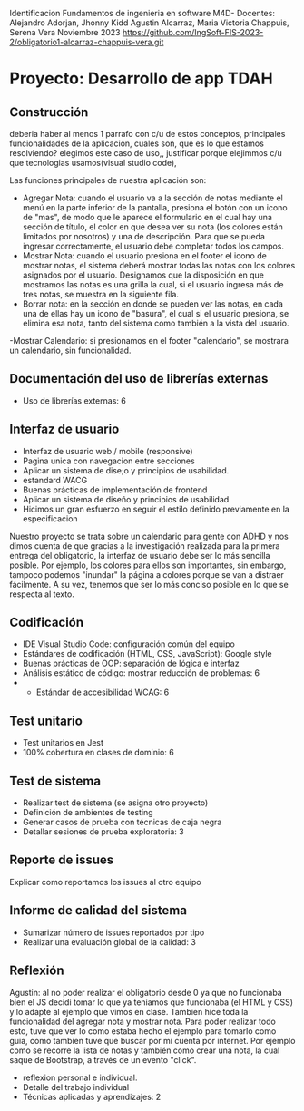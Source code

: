 
Identificacion
Fundamentos de ingenieria en software
M4D- Docentes: Alejandro Adorjan, Jhonny Kidd
Agustin Alcarraz, Maria Victoria Chappuis, Serena Vera
Noviembre 2023
https://github.com/IngSoft-FIS-2023-2/obligatorio1-alcarraz-chappuis-vera.git



# Proyecto: Desarrollo de app TDAH

## Construcción
deberia haber al menos 1 parrafo con c/u de estos conceptos, 
principales funcionalidades de la aplicacion, cuales son, que es lo que estamos resolviendo? elegimos este caso de uso,, justificar porque elejimmos c/u
que tecnologias usamos(visual studio code), 

Las funciones principales de nuestra aplicación son: 

- Agregar Nota: cuando el usuario va a la sección de notas mediante el menú en la parte inferior de la pantalla, presiona el botón con un icono de "mas", de modo que le aparece el formulario en el cual hay una sección de título, el color en que desea ver su nota (los colores están limitados por nosotros) y una de descripción. Para que se pueda ingresar correctamente, el usuario debe completar todos los campos. 
- Mostrar Nota: cuando el usuario presiona en el footer el icono de mostrar notas, el sistema deberá mostrar todas las notas con los colores asignados por el usuario. Designamos que la disposición en que mostramos las notas es una grilla la cual, si el usuario ingresa más de tres notas, se muestra en la siguiente fila.
- Borrar nota: en la sección en donde se pueden ver las notas, en cada una de ellas hay un icono de "basura", el cual si el usuario presiona, se elimina esa nota, tanto del sistema como también a la vista del usuario.

-Mostrar Calendario: si presionamos en el footer "calendario", se mostrara un calendario, sin funcionalidad.

## Documentación del uso de librerías externas

- Uso de librerías externas: 6

## Interfaz de usuario

- Interfaz de usuario web / mobile (responsive)
- Pagina unica con navegacion entre secciones
- Aplicar un sistema de dise;o y principios de usabilidad.
- estandard WACG
- Buenas prácticas de implementación de frontend
- Aplicar un sistema de diseño y principios de usabilidad
- Hicimos un gran esfuerzo en seguir el estilo definido previamente en la especificacion



Nuestro proyecto se trata sobre un calendario para gente con ADHD y nos dimos cuenta de que gracias a la investigación realizada para la primera entrega del obligatorio, la interfaz de usuario debe ser lo más sencilla posible. Por ejemplo, los colores para ellos son importantes, sin embargo, tampoco podemos "inundar" la página a colores porque se van a distraer fácilmente. A su vez, tenemos que ser lo más conciso posible en lo que se respecta al texto.

## Codificación

- IDE Visual Studio Code: configuración común del equipo
- Estándares de codificación (HTML, CSS, JavaScript): Google style
- Buenas prácticas de OOP: separación de lógica e interfaz
- Análisis estático de código: mostrar reducción de problemas: 6
- - Estándar de accesibilidad WCAG: 6

## Test unitario

- Test unitarios en Jest
- 100% cobertura en clases de dominio: 6

## Test de sistema

- Realizar test de sistema (se asigna otro proyecto)
- Definición de ambientes de testing
- Generar casos de prueba con técnicas de caja negra
- Detallar sesiones de prueba exploratoria: 3

## Reporte de issues

Explicar como reportamos los issues al otro equipo

## Informe de calidad del sistema

- Sumarizar número de issues reportados por tipo
- Realizar una evaluación global de la calidad: 3

## Reflexión
Agustin: al no poder realizar el obligatorio desde 0 ya que no funcionaba bien el JS decidi tomar lo que ya teniamos que funcionaba (el HTML y CSS) y lo adapte al ejemplo que vimos en clase. Tambien hice toda la funcionalidad del agregar nota y mostrar nota. Para poder realizar todo esto, tuve que ver lo como estaba hecho el ejemplo para tomarlo como guia, como tambien tuve que buscar por mi cuenta por internet. Por ejemplo como se recorre la lista de notas y también como crear una nota, la cual saque de Bootstrap, a través de un evento "click".

- reflexion personal e individual.
- Detalle del trabajo individual
- Técnicas aplicadas y aprendizajes: 2
